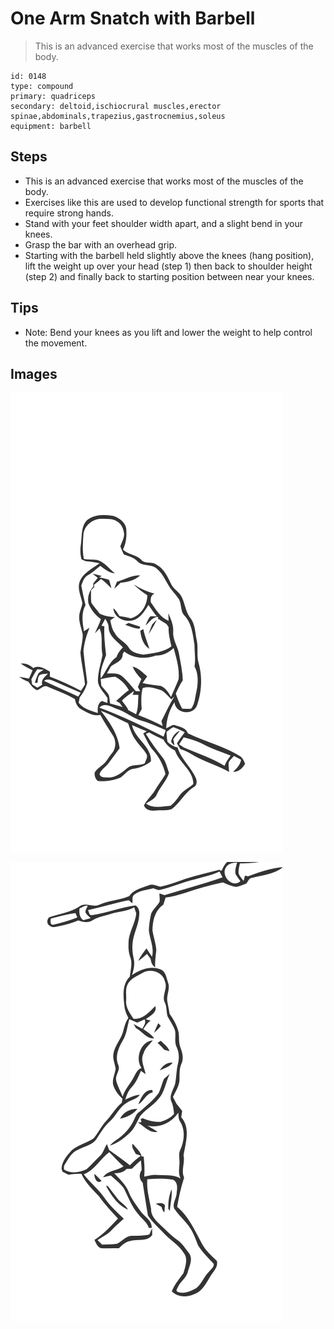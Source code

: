 # One Arm Snatch with Barbell

> This is an advanced exercise that works most of the muscles of the body.

``` 
id: 0148 
type: compound 
primary: quadriceps 
secondary: deltoid,ischiocrural muscles,erector spinae,abdominals,trapezius,gastrocnemius,soleus 
equipment: barbell 
``` 


## Steps


 - This is an advanced exercise that works most of the muscles of the body.
 - Exercises like this are used to develop functional strength for sports that require strong hands.
 - Stand with your feet shoulder width apart, and a slight bend in your knees.
 - Grasp the bar with an overhead grip.
 - Starting with the barbell held slightly above the knees (hang position), lift the weight up over your head (step 1) then back to shoulder height (step 2) and finally back to starting position between near your knees.

## Tips


 - Note: Bend your knees as you lift and lower the weight to help control the movement.

## Images

![](./../svg/0148-relaxation.svg "")

![](./../svg/0148-tension.svg "")

